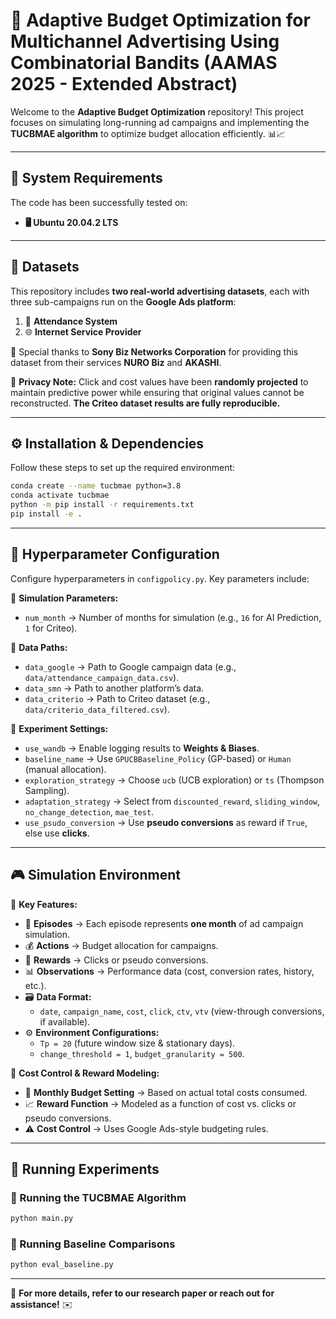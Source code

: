 # 🚀 Adaptive Budget Optimization for Multichannel Advertising Using Combinatorial Bandits (AAMAS 2025 - Extended Abstract)

Welcome to the **Adaptive Budget Optimization** repository! This project focuses on simulating long-running ad campaigns and implementing the **TUCBMAE algorithm** to optimize budget allocation efficiently. 📊📈

---
## 📌 System Requirements

The code has been successfully tested on:

- **🖥 Ubuntu 20.04.2 LTS**

---
## 📂 Datasets

This repository includes **two real-world advertising datasets**, each with three sub-campaigns run on the **Google Ads platform**:

1. 📡 **Attendance System**
2. 🌐 **Internet Service Provider**

🔹 Special thanks to **Sony Biz Networks Corporation** for providing this dataset from their services **NURO Biz** and **AKASHI**.

🔐 **Privacy Note:** Click and cost values have been **randomly projected** to maintain predictive power while ensuring that original values cannot be reconstructed. **The Criteo dataset results are fully reproducible.**

---
## ⚙️ Installation & Dependencies

Follow these steps to set up the required environment:

```sh
conda create --name tucbmae python=3.8
conda activate tucbmae
python -m pip install -r requirements.txt
pip install -e .
```

---
## 🔧 Hyperparameter Configuration

Configure hyperparameters in `configpolicy.py`. Key parameters include:

🔹 **Simulation Parameters:**
- `num_month` → Number of months for simulation (e.g., `16` for AI Prediction, `1` for Criteo).

🔹 **Data Paths:**
- `data_google` → Path to Google campaign data (e.g., `data/attendance_campaign_data.csv`).
- `data_smn` → Path to another platform’s data.
- `data_criterio` → Path to Criteo dataset (e.g., `data/criterio_data_filtered.csv`).

🔹 **Experiment Settings:**
- `use_wandb` → Enable logging results to **Weights & Biases**.
- `baseline_name` → Use `GPUCBBaseline_Policy` (GP-based) or `Human` (manual allocation).
- `exploration_strategy` → Choose `ucb` (UCB exploration) or `ts` (Thompson Sampling).
- `adaptation_strategy` → Select from `discounted_reward`, `sliding_window`, `no_change_detection`, `mae_test`.
- `use_psudo_conversion` → Use **pseudo conversions** as reward if `True`, else use **clicks**.

---
## 🎮 Simulation Environment

🔹 **Key Features:**
- 📅 **Episodes** → Each episode represents **one month** of ad campaign simulation.
- 💰 **Actions** → Budget allocation for campaigns.
- 🎯 **Rewards** → Clicks or pseudo conversions.
- 📊 **Observations** → Performance data (cost, conversion rates, history, etc.).
- 🗃 **Data Format:**
  - `date`, `campaign_name`, `cost`, `click`, `ctv`, `vtv` (view-through conversions, if available).
- ⚙ **Environment Configurations:**
  - `Tp = 20` (future window size & stationary days).
  - `change_threshold = 1`, `budget_granularity = 500`.

🔹 **Cost Control & Reward Modeling:**
- 🏦 **Monthly Budget Setting** → Based on actual total costs consumed.
- 📈 **Reward Function** → Modeled as a function of cost vs. clicks or pseudo conversions.
- ⚠ **Cost Control** → Uses Google Ads-style budgeting rules.

---
## 🔄 Running Experiments

### 🚀 Running the TUCBMAE Algorithm

```sh
python main.py
```

### 🏁 Running Baseline Comparisons

```sh
python eval_baseline.py
```

---

📜 **For more details, refer to our research paper or reach out for assistance!** ✉️